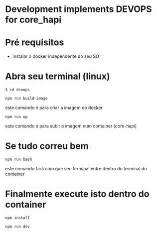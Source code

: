 # Development implements DEVOPS for core_hapi

# Pré requisitos

- instalar o docker independente do seu SO

# Abra seu terminal (linux)

```
$ cd devops
```

```
npm run build-image
```
este comando é para criar a imagem do docker


```
npm run up
```
este comando é para subir a imagem num container (core-hapi)

# Se tudo correu bem

```
npm run bash
```
este comando fará com que seu terminal entre dentro do terminal do container

# Finalmente execute isto dentro do container

```
npm install
```

```
npm run dev
```




